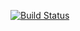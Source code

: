 [![Build Status](https://travis-ci.org/neculaiandrei/na-web.svg?branch=master)](https://travis-ci.org/neculaiandrei/na-web)
